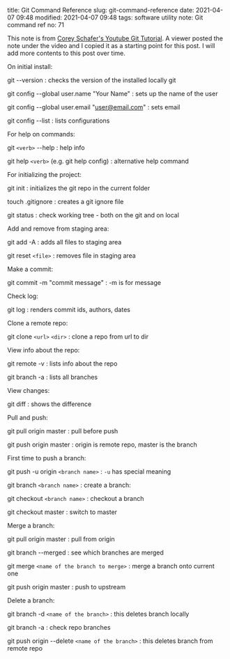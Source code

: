 title: Git Command Reference
slug: git-command-reference
date: 2021-04-07 09:48
modified: 2021-04-07 09:48
tags: software utility
note: Git command ref
no: 71

This note is from [Corey Schafer's Youtube Git Tutorial](https://youtu.be/HVsySz-h9r4). 
A viewer posted the note under the video and I copied it as a starting point for this post. 
I will add more contents to this post over time. 

On initial install:

git --version 
: checks the version of the installed locally git

git config --global user.name "Your Name" 
: sets up the name of the user 

git config --global user.email "user@email.com" 
: sets email

git config --list 
: lists configurations


For help on commands:

git `<verb>` --help 
:  help info

git help `<verb>` (e.g. git help config)
: alternative help command

For initializing the project:

git init 
: initializes the git repo in the current folder

touch .gitignore 
: creates a git ignore file

git status 
: check working tree - both on the git and on local 


Add and remove from staging area:

git add -A 
: adds all files to staging area

git reset `<file>`
: removes file in staging area


Make a commit:

git commit -m "commit message" 
: -m is for message


Check log:

git log 
: renders commit ids, authors, dates

Clone a remote repo:

git clone `<url>` `<dir>`
: clone a repo from url to dir 

View info about the repo:

git remote -v 
: lists info about the repo

git branch -a 
: lists all branches


View changes:

git diff 
: shows the difference 

Pull and push:

git pull origin master
: pull before push

git push origin master 
: origin is remote repo, master is the branch


First time to push a branch:

git push -u origin `<branch name>` 
: `-u` has special meaning

git branch `<branch name>`
: create a branch:

git checkout `<branch name>`
: checkout a branch

git checkout master
: switch to master

Merge a branch:

git pull origin master
: pull from origin

git branch --merged 
: see which branches are merged 

git merge `<name of the branch to merge>`
: merge a branch onto current one

git push origin master 
: push to upstream


Delete a branch:

git branch -d `<name of the branch>`
: this deletes branch locally

git branch -a 
: check repo branches 

git push origin --delete `<name of the branch>`
: this deletes branch from remote repo

